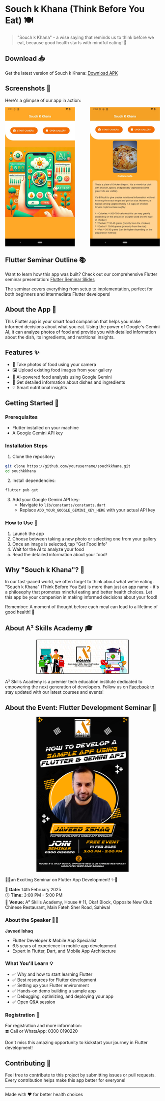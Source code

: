 # Souch k Khana (Think Before You Eat) 🍽️

> "Souch k Khana" - a wise saying that reminds us to think before we eat, because good health starts with mindful eating! 🌟

## Download 📥

Get the latest version of Souch k Khana:
[Download APK](https://raw.githubusercontent.com/JaveedIshaq/souch-k-khana/refs/heads/main/souch-k-khana.apk)

## Screenshots 📱

Here's a glimpse of our app in action:

<div style="display: flex; justify-content: space-between;">
  <img src="https://raw.githubusercontent.com/JaveedIshaq/souch-k-khana/refs/heads/main/screen-shot-1.jpeg" alt="App Screenshot 1" width="45%"/>
  <img src="https://raw.githubusercontent.com/JaveedIshaq/souch-k-khana/refs/heads/main/scren-shot-2.jpeg" alt="App Screenshot 2" width="45%"/>
</div>

## Flutter Seminar Outline 📚

Want to learn how this app was built? Check out our comprehensive Flutter seminar presentation:
[Flutter Seminar Slides](https://docs.google.com/presentation/d/1TqCY-kUBybHS2wecdI7qXQo2bVQ5rqW8tviGzoANQr8/edit?usp=sharing)

The seminar covers everything from setup to implementation, perfect for both beginners and intermediate Flutter developers!

## About the App 🎯

This Flutter app is your smart food companion that helps you make informed decisions about what you eat. Using the power of Google's Gemini AI, it can analyze photos of food and provide you with detailed information about the dish, its ingredients, and nutritional insights.

## Features ✨

- 📸 Take photos of food using your camera
- 🖼️ Upload existing food images from your gallery
- 🤖 AI-powered food analysis using Google Gemini
- 📝 Get detailed information about dishes and ingredients
- 💡 Smart nutritional insights

## Getting Started 🚀

### Prerequisites
- Flutter installed on your machine
- A Google Gemini API key

### Installation Steps

1. Clone the repository:
```bash
git clone https://github.com/yourusername/souchkkhana.git
cd souchkkhana
```

2. Install dependencies:
```bash
flutter pub get
```

3. Add your Google Gemini API key:
   - Navigate to `lib/constants/constants.dart`
   - Replace `ADD_YOUR_GOOGLE_GEMINI_KEY_HERE` with your actual API key

### How to Use 📱

1. Launch the app
2. Choose between taking a new photo or selecting one from your gallery
3. Once an image is selected, tap "Get Food Info"
4. Wait for the AI to analyze your food
5. Read the detailed information about your food!

## Why "Souch k Khana"? 🤔

In our fast-paced world, we often forget to think about what we're eating. "Souch k Khana" (Think Before You Eat) is more than just an app name - it's a philosophy that promotes mindful eating and better health choices. Let this app be your companion in making informed decisions about your food! 

Remember: A moment of thought before each meal can lead to a lifetime of good health! 🌱

## About A² Skills Academy 🎓

<div style="text-align: center;">
  <img src="asquareskills.jpg" alt="A² Skills Academy" width="300"/>
</div>

A² Skills Academy is a premier tech education institute dedicated to empowering the next generation of developers. Follow us on [Facebook](https://www.facebook.com/asquareskills) to stay updated with our latest courses and events!

## About the Event: Flutter Development Seminar 📱

<div style="text-align: center;">
  <img src="javeed-ishaq.jpg" alt="Javeed Ishaq - Flutter Developer" width="300"/>
</div>

🎤✨an Exciting Seminar on Flutter App Development! ✨🎤

📅 **Date:** 14th February 2025  
🕒 **Time:** 3:00 PM - 5:00 PM  
📍 **Venue:** A² Skills Academy, House # 11, Okaf Block, Opposite New Club Chinese Restaurant, Main Fateh Sher Road, Sahiwal

### About the Speaker 👨‍💻

**Javeed Ishaq**  
- Flutter Developer & Mobile App Specialist
- 6.5 years of experience in mobile app development
- Expert in Flutter, Dart, and Mobile App Architecture

### What You'll Learn 💡
- ✅ Why and how to start learning Flutter
- ✅ Best resources for Flutter development
- ✅ Setting up your Flutter environment
- ✅ Hands-on demo building a sample app
- ✅ Debugging, optimizing, and deploying your app
- ✅ Open Q&A session

### Registration 📝
For registration and more information:  
☎️ Call or WhatsApp: 0300 0190220

Don't miss this amazing opportunity to kickstart your journey in Flutter development!

## Contributing 🤝

Feel free to contribute to this project by submitting issues or pull requests. Every contribution helps make this app better for everyone!

---
Made with ❤️ for better health choices
